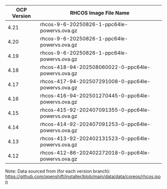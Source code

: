 | OCP Version | RHCOS Image File Name |
| ----------- | --------------------- |
| 4.21 | rhcos-9-6-20250826-1-ppc64le-powervs.ova.gz |
| 4.20 | rhcos-9-6-20250826-1-ppc64le-powervs.ova.gz |
| 4.19 | rhcos-9-6-20250826-1-ppc64le-powervs.ova.gz |
| 4.18 | rhcos-418-94-202508060022-0-ppc64le-powervs.ova.gz |
| 4.17 | rhcos-417-94-202507291008-0-ppc64le-powervs.ova.gz |
| 4.16 | rhcos-416-94-202501270445-0-ppc64le-powervs.ova.gz |
| 4.15 | rhcos-415-92-202407091355-0-ppc64le-powervs.ova.gz |
| 4.14 | rhcos-414-92-202407091253-0-ppc64le-powervs.ova.gz |
| 4.13 | rhcos-413-92-202402131523-0-ppc64le-powervs.ova.gz |
| 4.12 | rhcos-412-86-202402272018-0-ppc64le-powervs.ova.gz |

Note: Data sourced from (for each version branch): https://github.com/openshift/installer/blob/main/data/data/coreos/rhcos.json

